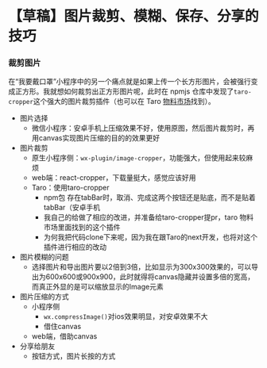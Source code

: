 
# 【草稿】图片裁剪、模糊、保存、分享的技巧

### 裁剪图片

在“我要戴口罩”小程序中的另一个痛点就是如果上传一个长方形图片，会被强行变成正方形。我就想如何裁剪出正方形图片呢，此时在 npmjs 仓库中发现了`taro-cropper`这个强大的图片裁剪插件（也可以在 Taro [物料市场](https://taro-ext.jd.com)找到）。

* 图片选择
  * 微信小程序：安卓手机上压缩效果不好，使用原图，然后图片裁剪时，再用canvas实现图片压缩的目的的效果更好
* 图片裁剪
  * 原生小程序侧：`wx-plugin/image-cropper`，功能强大，但使用起来较麻烦
  * web端：react-cropper，下载量挺大，感觉应该好用
  * Taro：使用taro-cropper
    * npm包  存在tabBar时，取消、完成这两个按钮还是贴底，而不是贴着tabBar（安卓手机
    * 我自己的给做了相应的改进，并准备给taro-cropper提pr，taro 物料市场里面找到的这个插件
    * 为何我把代码clone下来呢，因为我在跟Taro的next开发，也将对这个插件进行相应的改动
* 图片模糊的问题
  * 选择图片和导出图片要以2倍到3倍，比如显示为300x300效果的，可以导出为600x600或900x900，此时就得将canvas隐藏并设置多倍的宽高，而真正外显的是可以缩放显示的Image元素
* 图片压缩的方式
  * 小程序侧
    * `wx.compressImage()`对ios效果明显，对安卓效果不大
    * 借住canvas
  * web端，借助canvas
* 分享给朋友
  * 按钮方式，图片长按的方式